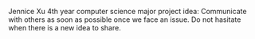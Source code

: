 Jennice Xu
4th year computer science major
project idea:
     Communicate with others as soon as possible once we face an issue.
     Do not hasitate when there is a new idea to share.
